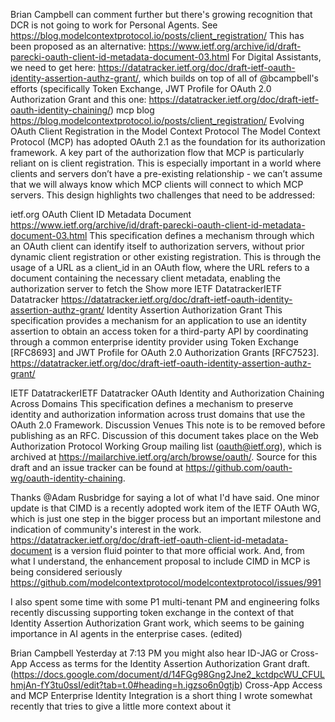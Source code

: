 


Brian Campbell can comment further but there's growing recognition that DCR is not going to work for Personal Agents.  See https://blog.modelcontextprotocol.io/posts/client_registration/
This has been proposed as an alternative: https://www.ietf.org/archive/id/draft-parecki-oauth-client-id-metadata-document-03.html
For Digital Assistants, we need to get here: https://datatracker.ietf.org/doc/draft-ietf-oauth-identity-assertion-authz-grant/, which builds on top of all of @bcampbell's efforts (specifically Token Exchange, JWT Profile for OAuth 2.0 Authorization Grant and this one: https://datatracker.ietf.org/doc/draft-ietf-oauth-identity-chaining/)
mcp blog
https://blog.modelcontextprotocol.io/posts/client_registration/
Evolving OAuth Client Registration in the Model Context Protocol
The Model Context Protocol (MCP) has adopted OAuth 2.1 as the foundation for its authorization framework. A key part of the authorization flow that MCP is particularly reliant on is client registration.
This is especially important in a world where clients and servers don’t have a pre-existing relationship - we can’t assume that we will always know which MCP clients will connect to which MCP servers. This design highlights two challenges that need to be addressed:

ietf.org
OAuth Client ID Metadata Document
https://www.ietf.org/archive/id/draft-parecki-oauth-client-id-metadata-document-03.html
This specification defines a mechanism through which an OAuth client can
identify itself to authorization servers, without prior dynamic client
registration or other existing registration. This is through the usage of a URL
as a client_id in an OAuth flow, where the URL refers to a document containing
the necessary client metadata, enabling the authorization server to fetch the
Show more
IETF DatatrackerIETF Datatracker
https://datatracker.ietf.org/doc/draft-ietf-oauth-identity-assertion-authz-grant/
Identity Assertion Authorization Grant
This specification provides a mechanism for an application to use an identity assertion to obtain an access token for a third-party API by coordinating through a common enterprise identity provider using Token Exchange [RFC8693] and JWT Profile for OAuth 2.0 Authorization Grants [RFC7523].
https://datatracker.ietf.org/doc/draft-ietf-oauth-identity-assertion-authz-grant/

IETF DatatrackerIETF Datatracker
OAuth Identity and Authorization Chaining Across Domains
This specification defines a mechanism to preserve identity and authorization information across trust domains that use the OAuth 2.0 Framework. Discussion Venues This note is to be removed before publishing as an RFC. Discussion of this document takes place on the Web Authorization Protocol Working Group mailing list (oauth@ietf.org), which is archived at https://mailarchive.ietf.org/arch/browse/oauth/. Source for this draft and an issue tracker can be found at https://github.com/oauth-wg/oauth-identity-chaining.






Thanks @Adam Rusbridge for saying a lot of what I'd have said. One minor update is that CIMD is a recently adopted work item of the IETF OAuth WG, which is just one step in the bigger process but an important milestone and indication of community's interest in the work. https://datatracker.ietf.org/doc/draft-ietf-oauth-client-id-metadata-document is a version fluid pointer to that more official work. And, from what I understand, the enhancement proposal to include CIMD in MCP is being considered seriously https://github.com/modelcontextprotocol/modelcontextprotocol/issues/991




I also spent some time with some P1 multi-tenant PM and engineering folks recently discussing supporting token exchange in the context of that Identity Assertion Authorization Grant work, which seems to be gaining importance in AI agents in the enterprise cases. (edited) 


Brian Campbell
  Yesterday at 7:13 PM
you might also hear ID-JAG or Cross-App Access as terms for the Identity Assertion Authorization Grant draft.
(https://docs.google.com/document/d/14FGg98Gng2Jne2_kctdpcWU_CFULhmjAn-fY3tu0ssI/edit?tab=t.0#heading=h.igzso6n0gtjb)
Cross-App Access and MCP Enterprise Identity Integration is a short thing I wrote somewhat recently that tries to give a little more context about it